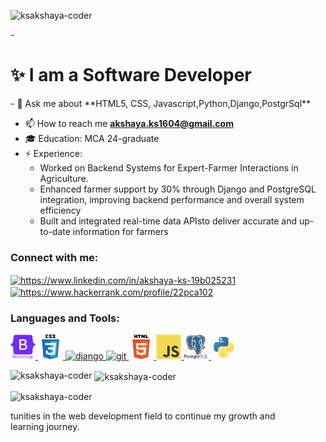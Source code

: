 
<p align="left"> <img src="https://komarev.com/ghpvc/?username=ksakshaya-coder&label=Profile%20views&color=0e75b6&style=flat" alt="ksakshaya-coder" /> </p>
- <h1>✨ I am a Software Developer</h1>
- 💬 Ask me about **HTML5, CSS, Javascript,Python,Django,PostgrSql**

- 📫 How to reach me **akshaya.ks1604@gmail.com**
- 🎓 Education: MCA 24-graduate
- ⚡ Experience:
  - Worked on Backend Systems for Expert-Farmer Interactions in Agriculture.
  - Enhanced farmer support by 30% through Django and PostgreSQL integration, improving
backend performance and overall system efficiency
  - Built and integrated real-time data APIsto deliver accurate and up-to-date information for
farmers
<h3 align="left">Connect with me:</h3>
<p align="left">
<a href="https://linkedin.com/in/https://www.linkedin.com/in/akshaya-ks-19b025231" target="blank"><img align="center" src="https://raw.githubusercontent.com/rahuldkjain/github-profile-readme-generator/master/src/images/icons/Social/linked-in-alt.svg" alt="https://www.linkedin.com/in/akshaya-ks-19b025231" height="30" width="40" /></a>
<a href="https://www.hackerrank.com/https://www.hackerrank.com/profile/22pca102" target="blank"><img align="center" src="https://raw.githubusercontent.com/rahuldkjain/github-profile-readme-generator/master/src/images/icons/Social/hackerrank.svg" alt="https://www.hackerrank.com/profile/22pca102" height="30" width="40" /></a>
</p>

<h3 align="left">Languages and Tools:</h3>
<p align="left"> <a href="https://getbootstrap.com" target="_blank" rel="noreferrer"> <img src="https://raw.githubusercontent.com/devicons/devicon/master/icons/bootstrap/bootstrap-plain-wordmark.svg" alt="bootstrap" width="40" height="40"/> </a> <a href="https://www.w3schools.com/css/" target="_blank" rel="noreferrer"> <img src="https://raw.githubusercontent.com/devicons/devicon/master/icons/css3/css3-original-wordmark.svg" alt="css3" width="40" height="40"/> </a> <a href="https://www.djangoproject.com/" target="_blank" rel="noreferrer"> <img src="https://cdn.worldvectorlogo.com/logos/django.svg" alt="django" width="40" height="40"/> </a> <a href="https://git-scm.com/" target="_blank" rel="noreferrer"> <img src="https://www.vectorlogo.zone/logos/git-scm/git-scm-icon.svg" alt="git" width="40" height="40"/> </a> <a href="https://www.w3.org/html/" target="_blank" rel="noreferrer"> <img src="https://raw.githubusercontent.com/devicons/devicon/master/icons/html5/html5-original-wordmark.svg" alt="html5" width="40" height="40"/> </a> <a href="https://developer.mozilla.org/en-US/docs/Web/JavaScript" target="_blank" rel="noreferrer"> <img src="https://raw.githubusercontent.com/devicons/devicon/master/icons/javascript/javascript-original.svg" alt="javascript" width="40" height="40"/> </a> <a href="https://www.postgresql.org" target="_blank" rel="noreferrer"> <img src="https://raw.githubusercontent.com/devicons/devicon/master/icons/postgresql/postgresql-original-wordmark.svg" alt="postgresql" width="40" height="40"/> </a> <a href="https://www.python.org" target="_blank" rel="noreferrer"> <img src="https://raw.githubusercontent.com/devicons/devicon/master/icons/python/python-original.svg" alt="python" width="40" height="40"/> </a> </p>

<p><img align="left" src="https://github-readme-stats.vercel.app/api/top-langs?username=ksakshaya-coder&show_icons=true&locale=en&layout=compact" alt="ksakshaya-coder" /></p>

<p>&nbsp;<img align="center" src="https://github-readme-stats.vercel.app/api?username=ksakshaya-coder&show_icons=true&locale=en" alt="ksakshaya-coder" /></p>

<p><img align="center" src="https://github-readme-streak-stats.herokuapp.com/?user=ksakshaya-coder&" alt="ksakshaya-coder" /></p>
tunities in the web development field to continue my growth and learning journey.
